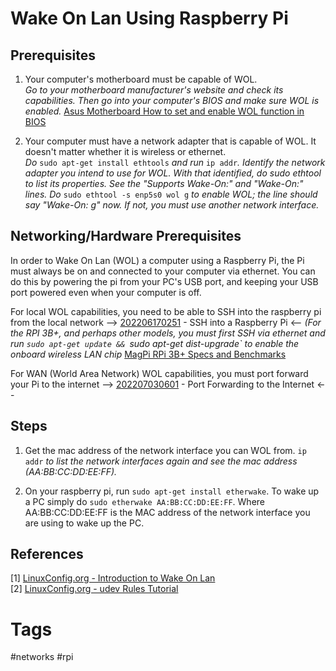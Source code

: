 # Wake On Lan Using Raspberry Pi 

## Prerequisites  
1. Your computer's motherboard must be capable of WOL.  
*Go to your motherboard manufacturer's website and check its capabilities. Then go into your computer's BIOS and make sure WOL is enabled.* [Asus Motherboard How to set and enable WOL function in BIOS](https://www.asus.com/global/support/FAQ/1045950/)  

2. Your computer  must have a network adapter that is capable of WOL. It doesn't matter whether it is wireless or ethernet.  
*Do* `sudo apt-get install ethtools` *and run* `ip addr`*. Identify the network adapter you intend to use for WOL. With that identified, do sudo ethtool <interface-name> to list its properties. See the "Supports Wake-On:" and "Wake-On:" lines. Do* `sudo ethtool -s enp5s0 wol g` *to enable WOL; the line should say "Wake-On: g" now. If not, you must use another network interface.*  

## Networking/Hardware Prerequisites
In order to Wake On Lan (WOL) a computer using a Raspberry Pi, the Pi must always be on and connected to your computer via ethernet. You can do this by powering the pi from your PC's USB port, and keeping your USB port powered even when your computer is off.  


For local WOL capabilities, you need to be able to SSH into the raspberry pi from the local network --> [202206170251](../202206170251) - SSH into a Raspberry Pi <-- *(For the RPI 3B+, and perhaps other models, you must first SSH via ethernet and run `sudo apt-get update && `sudo apt-get dist-upgrade` to enable the onboard wireless LAN chip* [MagPi RPi 3B+ Specs and Benchmarks](https://magpi.raspberrypi.com/articles/raspberry-pi-3bplus-specs-benchmarks)  

For WAN (World Area Network) WOL capabilities, you must port forward your Pi to the internet --> [202207030601](../202207030601) - Port Forwarding to the Internet <--  

## Steps
1. Get the mac address of the network interface you can WOL from.
`ip addr` *to list the network interfaces again and see the mac address (AA:BB:CC:DD:EE:FF).*  

2. On your raspberry pi, run `sudo apt-get install etherwake`. To wake up a PC simply do `sudo etherwake AA:BB:CC:DD:EE:FF`. Where AA:BB:CC:DD:EE:FF is the MAC address of the network interface you are using to wake up the PC.  

## References
[1] [LinuxConfig.org - Introduction to Wake On Lan](https://linuxconfig.org/introduction-to-wake-on-lan)  
[2] [LinuxConfig.org - udev Rules Tutorial](https://linuxconfig.org/tutorial-on-how-to-write-basic-udev-rules-in-linux)  

# Tags
#networks #rpi
